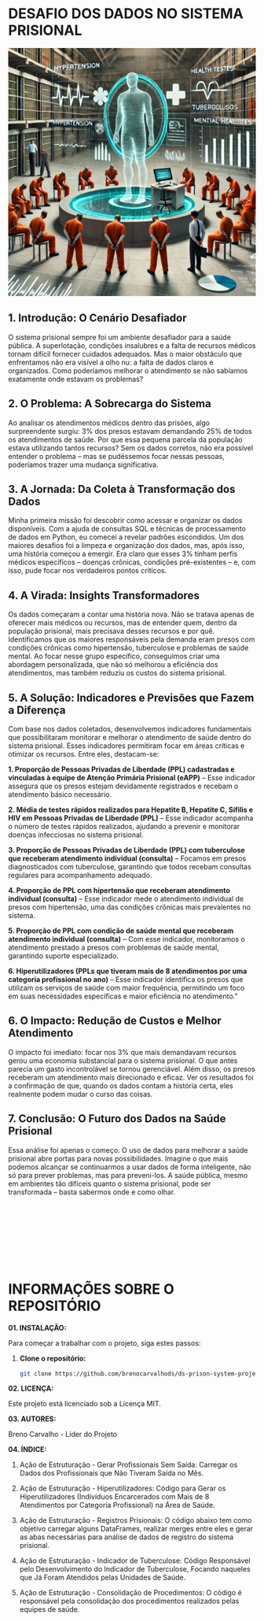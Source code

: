 # **DESAFIO DOS DADOS NO SISTEMA PRISIONAL**

<img src="Imagem - Sistema Prisional.webp">


## **1. Introdução: O Cenário Desafiador**
O sistema prisional sempre foi um ambiente desafiador para a saúde pública. A superlotação, condições insalubres e a falta de recursos médicos tornam difícil fornecer cuidados adequados. Mas o maior obstáculo que enfrentamos não era visível a olho nu: a falta de dados claros e organizados. Como poderíamos melhorar o atendimento se não sabíamos exatamente onde estavam os problemas?

## **2. O Problema: A Sobrecarga do Sistema**
Ao analisar os atendimentos médicos dentro das prisões, algo surpreendente surgiu: 3% dos presos estavam demandando 25% de todos os atendimentos de saúde. Por que essa pequena parcela da população estava utilizando tantos recursos? Sem os dados corretos, não era possível entender o problema – mas se pudéssemos focar nessas pessoas, poderíamos trazer uma mudança significativa.

## **3. A Jornada: Da Coleta à Transformação dos Dados**
Minha primeira missão foi descobrir como acessar e organizar os dados disponíveis. Com a ajuda de consultas SQL e técnicas de processamento de dados em Python, eu comecei a revelar padrões escondidos. Um dos maiores desafios foi a limpeza e organização dos dados, mas, após isso, uma história começou a emergir. Era claro que esses 3% tinham perfis médicos específicos – doenças crônicas, condições pré-existentes – e, com isso, pude focar nos verdadeiros pontos críticos.

## **4. A Virada: Insights Transformadores**
Os dados começaram a contar uma história nova. Não se tratava apenas de oferecer mais médicos ou recursos, mas de entender quem, dentro da população prisional, mais precisava desses recursos e por quê. Identificamos que os maiores responsáveis pela demanda eram presos com condições crônicas como hipertensão, tuberculose e problemas de saúde mental. Ao focar nesse grupo específico, conseguimos criar uma abordagem personalizada, que não só melhorou a eficiência dos atendimentos, mas também reduziu os custos do sistema prisional.

## **5. A Solução: Indicadores e Previsões que Fazem a Diferença**
Com base nos dados coletados, desenvolvemos indicadores fundamentais que possibilitaram monitorar e melhorar o atendimento de saúde dentro do sistema prisional. Esses indicadores permitiram focar em áreas críticas e otimizar os recursos. Entre eles, destacam-se:

**1.	Proporção de Pessoas Privadas de Liberdade (PPL) cadastradas e vinculadas à equipe de Atenção Primária Prisional (eAPP)** – Esse indicador assegura que os presos estejam devidamente registrados e recebam o atendimento básico necessário.
   
**2.	Média de testes rápidos realizados para Hepatite B, Hepatite C, Sífilis e HIV em Pessoas Privadas de Liberdade (PPL)** – Esse indicador acompanha o número de testes rápidos realizados, ajudando a prevenir e monitorar doenças infecciosas no sistema prisional.
   
**3.	Proporção de Pessoas Privadas de Liberdade (PPL) com tuberculose que receberam atendimento individual (consulta)** – Focamos em presos diagnosticados com tuberculose, garantindo que todos recebam consultas regulares para acompanhamento adequado.
   
**4.	Proporção de PPL com hipertensão que receberam atendimento individual (consulta)** – Esse indicador mede o atendimento individual de presos com hipertensão, uma das condições crônicas mais prevalentes no sistema.
   
**5.	Proporção de PPL com condição de saúde mental que receberam atendimento individual (consulta)** – Com esse indicador, monitoramos o atendimento prestado a presos com problemas de saúde mental, garantindo suporte especializado.
   
**6.	Hiperutilizadores (PPLs que tiveram mais de 8 atendimentos por uma categoria profissional no ano)** – Esse indicador identifica os presos que utilizam os serviços de saúde com maior frequência, permitindo um foco em suas necessidades específicas e maior eficiência no atendimento."

## **6. O Impacto: Redução de Custos e Melhor Atendimento**
O impacto foi imediato: focar nos 3% que mais demandavam recursos gerou uma economia substancial para o sistema prisional. O que antes parecia um gasto incontrolável se tornou gerenciável. Além disso, os presos receberam um atendimento mais direcionado e eficaz. Ver os resultados foi a confirmação de que, quando os dados contam a história certa, eles realmente podem mudar o curso das coisas.

## **7. Conclusão: O Futuro dos Dados na Saúde Prisional**
Essa análise foi apenas o começo. O uso de dados para melhorar a saúde prisional abre portas para novas possibilidades. Imagine o que mais podemos alcançar se continuarmos a usar dados de forma inteligente, não só para prever problemas, mas para preveni-los. A saúde pública, mesmo em ambientes tão difíceis quanto o sistema prisional, pode ser transformada – basta sabermos onde e como olhar.


<br>
<br>
<br>
<br>
<br>
<br>
<br>









# **INFORMAÇÕES SOBRE O REPOSITÓRIO**

**01. INSTALAÇÃO:**

Para começar a trabalhar com o projeto, siga estes passos:

1. **Clone o repositório:**
   ```bash
   git clone https://github.com/brenocarvalhods/ds-prison-system-project.git
   
**02. LICENÇA:**

Este projeto está licenciado sob a Licença MIT.

**03. AUTORES:**

Breno Carvalho - Líder do Projeto

**04. ÍNDICE:**

1. Ação de Estruturação - Gerar Profissionais Sem Saída:
Carregar os Dados dos Profissionais que Não Tiveram Saída no Mês.

2. Ação de Estruturação - Hiperutilizadores:
Código para Gerar os Hiperutilizadores (Indivíduos Encarcerados com Mais de 8 Atendimentos por Categoria Profissional) na Área de Saúde.

3. Ação de Estruturação - Registros Prisionais:
O código abaixo tem como objetivo carregar alguns DataFrames, realizar merges entre eles e gerar as abas necessárias para análise de dados de registro do sistema prisional.

4. Ação de Estruturação - Indicador de Tuberculose:
Código Responsável pelo Desenvolvimento do Indicador de Tuberculose, Focando naqueles que Já Foram Atendidos pelas Unidades de Saúde.

5. Ação de Estruturação - Consolidação de Procedimentos:
O código é responsável pela consolidação dos procedimentos realizados pelas equipes de saúde.
